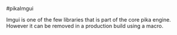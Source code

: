 #pikaImgui

Imgui is one of the few libraries that is part of the core pika engine. However it can be removed in a production build using
a macro.